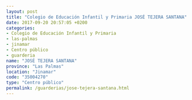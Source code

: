 ```yaml
---
layout: post
title: "Colegio de Educación Infantil y Primaria JOSÉ TEJERA SANTANA"
date: 2017-09-20 20:57:05 +0200
categories:
- Colegio de Educación Infantil y Primaria
- las-palmas
- jinamar
- Centro público
- guarderia
name: "JOSÉ TEJERA SANTANA"
province: "Las Palmas"
location: "Jinamar"
code: "35004270"
type: "Centro público"
permalink: /guarderias/jose-tejera-santana.html
---
```

